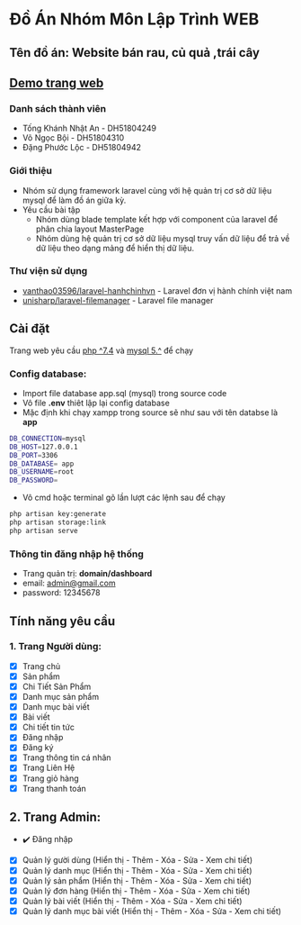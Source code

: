 # Đồ Án Nhóm Môn Lập Trình WEB

## Tên đồ án: Website bán rau, củ quả ,trái cây
## [Demo trang web ](https://nhatan.ga)
### Danh sách thành viên
-   Tống Khánh Nhật An - DH51804249
-   Võ Ngọc Bội - DH51804310
-   Đặng Phước Lộc - DH51804942

### Giới thiệu
 - Nhóm sử dụng framework laravel cùng với hệ quản trị cơ sở dữ liệu mysql để làm đồ án giữa kỳ.
 - Yêu cầu bài tập
    - Nhóm dùng blade template kết hợp với component của laravel để phân chia layout MasterPage
    - Nhóm dùng hệ quản trị cơ sở dữ liệu mysql truy vấn dữ liệu để trả về dữ liệu theo dạng mảng để hiển thị dữ liệu.

### Thư viện sử dụng
- [vanthao03596/laravel-hanhchinhvn](https://github.com/vanthao03596/laravel-hanhchinhvn) - Laravel đơn vị hành chính việt nam
- [unisharp/laravel-filemanager](https://unisharp.github.io/laravel-filemanager/) - Laravel file manager
## Cài đặt
Trang web yêu cầu [php ^7.4](https://www.php.net/) và [mysql 5.^](https://www.mysql.com/) để chạy
### Config database:
- Import file database app.sql (mysql) trong source code  
- Vô file **.env** thiêt lập lại config database 
 - Mặc định khi chạy xampp trong source sẽ như sau với tên  databse là  **app**
```sh
DB_CONNECTION=mysql
DB_HOST=127.0.0.1
DB_PORT=3306
DB_DATABASE= app
DB_USERNAME=root
DB_PASSWORD=
```
- Vô cmd hoặc terminal gõ lần lượt các lệnh sau để chạy
```sh
php artisan key:generate 
php artisan storage:link
php artisan serve
```
### Thông tin đăng nhập hệ thống
-   Trang quản trị: **domain/dashboard**
-   email: admin@gmail.com
-   password: 12345678

## Tính năng yêu cầu
### 1. Trang Người dùng:
  - [x] Trang chủ
  - [x] Sản phẩm
  - [x] Chi Tiết Sản Phẩm 
  - [x] Danh mục sản phẩm
  - [x] Danh mục bài viết
  - [x] Bài viết
  - [x] Chi tiết tin tức
  - [x] Đăng nhập 
  - [x] Đăng ký 
  - [x] Trang thông tin cá nhân
  - [x] Trang Liên Hệ
  - [x] Trang giỏ hàng
  - [x] Trang thanh toán
## 2. Trang Admin:
 - :heavy_check_mark: Đăng nhập
 - [x] Quản lý gười dùng (Hiển thị - Thêm - Xóa - Sửa - Xem chi tiết)
 - [x] Quản lý  danh mục  (Hiển thị - Thêm - Xóa - Sửa - Xem chi tiết)
 - [x] Quản lý  sản phẩm (Hiển thị - Thêm - Xóa - Sửa - Xem chi tiết)
 - [x] Quản lý  đơn hàng  (Hiển thị - Thêm - Xóa - Sửa - Xem chi tiết)
 - [x] Quản lý  bài viết (Hiển thị - Thêm - Xóa - Sửa - Xem chi tiết)
 - [x] Quản lý danh mục bài viết (Hiển thị - Thêm - Xóa - Sửa - Xem chi tiết)
